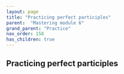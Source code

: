 ```yaml
---
layout: page
title: "Practicing perfect participles"
parent:  "Mastering module 6"
grand_parent: "Practice"
nav_order: 158
has_children: true
---
```


## Practicing perfect participles